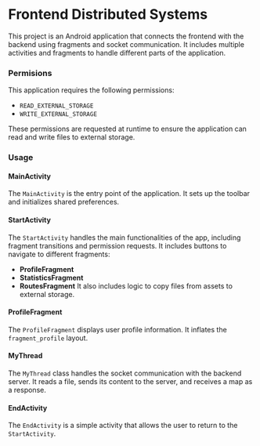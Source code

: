# Frontend Distributed Systems
This project is an Android application that connects the frontend with the backend using fragments and socket
communication. It includes multiple activities and fragments to handle different parts of the application.
### Permisions
This application requires the following permissions:
* `READ_EXTERNAL_STORAGE`
* `WRITE_EXTERNAL_STORAGE`
  
These permissions are requested at runtime to ensure the application can read and write files to external storage.
### Usage

#### MainActivity
The `MainActivity` is the entry point of the application. It sets up the toolbar and initializes shared preferences.

#### StartActivity
The `StartActivity` handles the main functionalities of the app, including fragment transitions and permission requests. It includes buttons to navigate to different fragments:

* **ProfileFragment**
* **StatisticsFragment**
* **RoutesFragment**
It also includes logic to copy files from assets to external storage.

#### ProfileFragment
The `ProfileFragment` displays user profile information. It inflates the `fragment_profile` layout.

#### MyThread
The `MyThread` class handles the socket communication with the backend server. It reads a file, sends its content to the server, and receives a map as a response.

#### EndActivity
The `EndActivity` is a simple activity that allows the user to return to the `StartActivity`.
